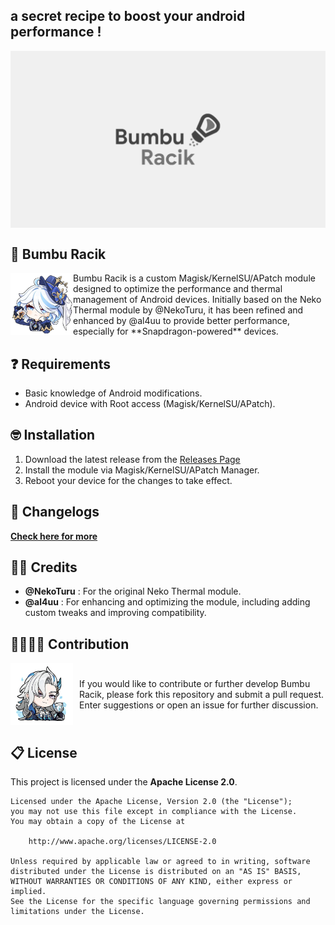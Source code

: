 ## a secret recipe to boost your android performance !
<img align="center" width="800" src="./img/bumbu_racik.webp">

## 🧂 Bumbu Racik
<img align="left" width="100" src="./img/furina.png">
</a>
<p>Bumbu Racik is a custom Magisk/KernelSU/APatch module designed to optimize the performance and thermal management of Android devices. Initially based on the Neko Thermal module by @NekoTuru, it has been refined and enhanced by @al4uu to provide better performance, especially for **Snapdragon-powered** devices.</p>

## ❓ Requirements
- Basic knowledge of Android modifications.
- Android device with Root access (Magisk/KernelSU/APatch).

## 🤓 Installation
1. Download the latest release from the [Releases Page](https://github.com/al4uu/bumbu_racik/releases)
2. Install the module via Magisk/KernelSU/APatch Manager.
3. Reboot your device for the changes to take effect.

## 🔖 Changelogs
<a href="https://github.com/al4uu/bumbu_racik/blob/main/changelog.md">**Check here for more**</a>

## 🙏🏻 Credits
- **@NekoTuru** : For the original Neko Thermal module.
- **@al4uu** : For enhancing and optimizing the module, including adding custom tweaks and improving compatibility.

## 🫱🏻‍🫲🏼 Contribution
<div style="display: flex; align-items: center;">
  <img width="100" src="./img/sovereigns_hydro.png" style="margin-right: 10px;">
  <p>If you would like to contribute or further develop Bumbu Racik, please fork this repository and submit a pull request. Enter suggestions or open an issue for further discussion.</p>
</div>

## 📋 License
This project is licensed under the **Apache License 2.0**. 
```text
Licensed under the Apache License, Version 2.0 (the "License");
you may not use this file except in compliance with the License.
You may obtain a copy of the License at

    http://www.apache.org/licenses/LICENSE-2.0

Unless required by applicable law or agreed to in writing, software
distributed under the License is distributed on an "AS IS" BASIS,
WITHOUT WARRANTIES OR CONDITIONS OF ANY KIND, either express or implied.
See the License for the specific language governing permissions and
limitations under the License.
